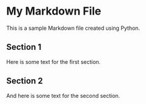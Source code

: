 # My Markdown File

This is a sample Markdown file created using Python.

## Section 1

Here is some text for the first section.

## Section 2

And here is some text for the second section.
